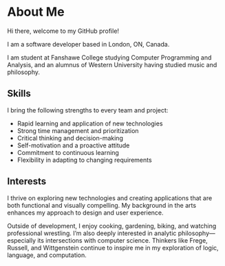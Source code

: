 
# About Me
Hi there, welcome to my GitHub profile!

I am a software developer based in London, ON, Canada. 

I am student at Fanshawe College studying Computer Programming and Analysis, and an alumnus of Western University having studied music and philosophy.

##  Skills

I bring the following strengths to every team and project:

- Rapid learning and application of new technologies
- Strong time management and prioritization
- Critical thinking and decision-making
- Self-motivation and a proactive attitude
- Commitment to continuous learning
- Flexibility in adapting to changing requirements

##  Interests

I thrive on exploring new technologies and creating applications that are both functional and visually compelling. My background in the arts enhances my approach to design and user experience.

Outside of development, I enjoy cooking, gardening, biking, and watching professional wrestling. I’m also deeply interested in analytic philosophy—especially its intersections with computer science. Thinkers like Frege, Russell, and Wittgenstein continue to inspire me in my exploration of logic, language, and computation.
